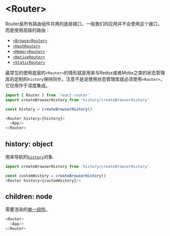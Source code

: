 # &lt;Router>

Router是所有路由组件共用的底层接口，一般我们的应用并不会使用这个接口，而是使用高级的路由：

- [`<BrowserRouter>`](../../../react-router-dom/docs/api/BrowserRouter.md)
- [`<HashRouter>`](../../../react-router-dom/docs/api/HashRouter.md)
- [`<MemoryRouter>`](MemoryRouter.md)
- [`<NativeRouter>`](../../../react-router-native/docs/api/NativeRouter.md)
- [`<StaticRouter>`](StaticRouter.md)

最常见的使用底层的`<Router>`的情形就是用来与Redux或者Mobx之类的状态管理库的定制的`history`保持同步。注意不是说使用状态管理库就必须使用`<Router>`，它仅用作于深度集成。

```js
import { Router } from 'react-router'
import createBrowserHistory from 'history/createBrowserHistory'

const history = createBrowserHistory()

<Router history={history}>
  <App/>
</Router>
```

## history: object

用来导航的[`history`](https://github.com/ReactTraining/history)对象.

```js
import createBrowserHistory from 'history/createBrowserHistory'

const customHistory = createBrowserHistory()
<Router history={customHistory}/>
```

## children: node

需要渲染的[单一组件](https://facebook.github.io/react/docs/react-api.html#react.children.only)。

```js
<Router>
  <App/>
</Router>
```

